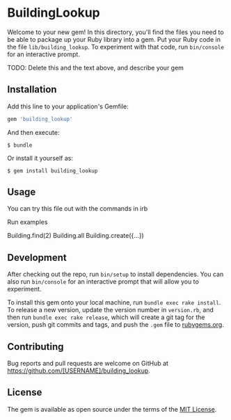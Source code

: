 # BuildingLookup

Welcome to your new gem! In this directory, you'll find the files you need to be able to package up your Ruby library into a gem. Put your Ruby code in the file `lib/building_lookup`. To experiment with that code, run `bin/console` for an interactive prompt.

TODO: Delete this and the text above, and describe your gem

## Installation

Add this line to your application's Gemfile:

```ruby
gem 'building_lookup'
```

And then execute:

    $ bundle

Or install it yourself as:

    $ gem install building_lookup

## Usage

You can try this file out with the commands in irb

Run examples

Building.find(2)
Building.all
Building.create({...})


## Development

After checking out the repo, run `bin/setup` to install dependencies. You can also run `bin/console` for an interactive prompt that will allow you to experiment.

To install this gem onto your local machine, run `bundle exec rake install`. To release a new version, update the version number in `version.rb`, and then run `bundle exec rake release`, which will create a git tag for the version, push git commits and tags, and push the `.gem` file to [rubygems.org](https://rubygems.org).

## Contributing

Bug reports and pull requests are welcome on GitHub at https://github.com/[USERNAME]/building_lookup.

## License

The gem is available as open source under the terms of the [MIT License](https://opensource.org/licenses/MIT).
